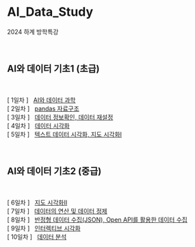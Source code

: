 # AI_Data_Study

2024 하계 방학특강

<br/>

## AI와 데이터 기초1 (초급)

<br/>

[ 1일차 ] &nbsp; [AI와 데이터 과학](https://github.com/dokyung-kang/AI_Data_Study/tree/main/Day01) <br/>
[ 2일차 ] &nbsp; [pandas 자료구조](https://github.com/dokyung-kang/AI_Data_Study/tree/main/Day02) <br/>
[ 3일차 ] &nbsp; [데이터 정보확인, 데이터 재설정](https://github.com/dokyung-kang/AI_Data_Study/tree/main/Day03) <br/>
[ 4일차 ] &nbsp; [데이터 시각화](https://github.com/dokyung-kang/AI_Data_Study/tree/main/Day04) <br/>
[ 5일차 ] &nbsp; [텍스트 데이터 시각화, 지도 시각화Ⅰ](https://github.com/dokyung-kang/AI_Data_Study/tree/main/Day05) <br/>

<br/>

## AI와 데이터 기초2 (중급)

<br/>

[ 6일차 ] &nbsp; [지도 시각화Ⅱ](https://github.com/dokyung-kang/AI_Data_Study/tree/main/Day06) <br/>
[ 7일차 ] &nbsp; [데이터의 연산 및 데이터 정제](https://github.com/dokyung-kang/AI_Data_Study/tree/main/Day07) <br/>
[ 8일차 ] &nbsp; [반정형 데이터 수집(JSON), Open API를 활용한 데이터 수집](https://github.com/dokyung-kang/AI_Data_Study/tree/main/Day08) <br/>
[ 9일차 ] &nbsp; [인터렉티브 시각화](https://github.com/dokyung-kang/AI_Data_Study/tree/main/Day09) <br/>
[ 10일차 ] &nbsp; [데이터 분석](https://github.com/dokyung-kang/AI_Data_Study/tree/main/Day10) <br/>
